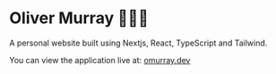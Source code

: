 # Oliver Murray 🧑🏼‍💻

A personal website built using Nextjs, React, TypeScript and Tailwind.

You can view the application live at: [omurray.dev](https://omurray.dev/)
